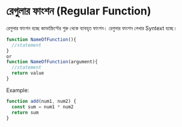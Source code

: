 # রেগুলার ফাংশন (Regular Function)

রেগুলার ফাংশন হচ্ছে জাভাস্ক্রিপ্টের শুরু থেকে ব্যাবহৃত ফাংশন। রেগুলার ফাংশন লেখার Syntext হচ্ছে।&#x20;

```javascript
function NameOfFunction(){
  //statement
}
or
function NameOfFunction(argument){
  //statement
  return value
}
```

Example:

```javascript
function add(num1, num2) {
  const sum = num1 * num2
  return sum
}
```
